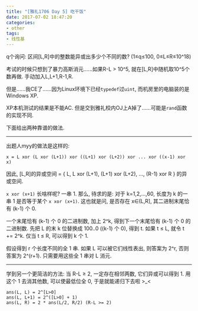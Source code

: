 ```yaml
---
title: "[雅礼1706 Day 5] 吃干饭"
date: 2017-07-02 18:47:20
categories:
- other
tags:
- 线性基
---
```

q个询问: 区间[L,R]中的整数能异或出多少个不同的数? (1&le;q&le;100, 0&le;L&le;R&le;10^18)
<!--more-->
考试的时候只想到了暴力高斯消元......如果R-L > 10^5, 就在[L,R]中随机取10^5个数再做. 手动加入L,L+1,R-1,R.

但是......我CE了......因为Linux环境下已经`typedef`过`uint`, 而机房里的电脑装的是Windows XP.

XP本机测试的结果是不能AC. 但是交到雅礼校内OJ上A掉了......可能是`rand`函数的实现不同.

下面给出两种靠谱的做法.

---
出题人myy的做法是这样的:
```
x = L xor (L xor (L+1)) xor ((L+1) xor (L+2)) xor ... xor ((x-1) xor x)
```

因此, [L,R]的异或空间 = { L, L xor (L+1), (L+1) xor (L+2), ..., (R-1) xor R } 的异或空间.

`x xor (x+1)` 长啥样呢? 一串 1. 那么, 待求的是: 对于 k=1,2,...,60, 长度为 k 的一串 1 是否等于某个 `x xor (x+1)`. 这也就是问, 是否存在 x∈(L,R], 其二进制末尾恰有 (k-1) 个 0.

一个末尾恰有 (k-1) 个 0 的二进制数, 加上 2^k, 得到下一个末尾恰有 (k-1) 个 0 的二进制数. 先把 L 的末 k 位替换成 100..0 ((k-1) 个 0), 得到 t. 如果 t &le; L, 就令 t += 2^k. 仅当 t &le; R, 可以得到 k 个 1.

假设得到 r 个长度不同的全 1 串. 如果 L 可以被它们线性表出, 则答案为 2^r, 否则答案为 2^(r+1). 只需要用这些全 1 串对 L 消元.

---
学到另一个更简洁的方法:
当 R-L &ge; 2, 一定存在相邻两数, 它们异或可以得到 1. 用这个 1 去消其他数, 可以使最低位全 0, 于是就能递归下去啦 >_<
```
ans(L, L) = 2^[L>0]
ans(L, L+1) = 2^([L>0] + 1)
ans(L, R) = 2 * ans(L/2, R/2) (R-L >= 2)
```
